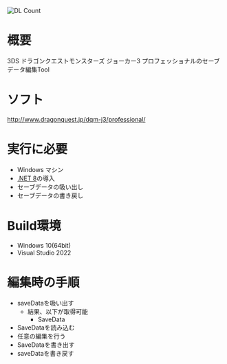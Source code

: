 ![DL Count](https://img.shields.io/github/downloads/turtle-insect/DQMJoker3Pro/total.svg)

# 概要
3DS ドラゴンクエストモンスターズ ジョーカー3 プロフェッショナルのセーブデータ編集Tool

# ソフト
http://www.dragonquest.jp/dqm-j3/professional/

# 実行に必要
* Windows マシン
* [.NET 8](https://dotnet.microsoft.com/en-us/download/dotnet/8.0)の導入
* セーブデータの吸い出し
* セーブデータの書き戻し

# Build環境
* Windows 10(64bit)
* Visual Studio 2022

# 編集時の手順
* saveDataを吸い出す
   * 結果、以下が取得可能
      * SaveData
* SaveDataを読み込む
* 任意の編集を行う
* SaveDataを書き出す
* saveDataを書き戻す
